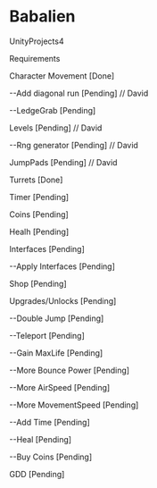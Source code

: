 # Babalien
UnityProjects4


Requirements

Character Movement    [Done]

--Add diagonal run    [Pending] // David

--LedgeGrab           [Pending]

Levels                [Pending] // David

--Rng generator       [Pending] // David

JumpPads              [Pending] // David

Turrets               [Done]

Timer                 [Pending]

Coins                 [Pending]

Healh                 [Pending]

Interfaces            [Pending]

--Apply Interfaces    [Pending]

Shop                  [Pending]

Upgrades/Unlocks      [Pending]

--Double Jump         [Pending]

--Teleport            [Pending]

--Gain MaxLife        [Pending]

--More Bounce Power   [Pending]

--More AirSpeed       [Pending]

--More MovementSpeed  [Pending]

--Add Time            [Pending]

--Heal                [Pending]

--Buy Coins           [Pending]

GDD                   [Pending]
